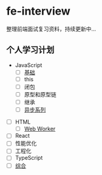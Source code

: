 # fe-interview

整理前端面试复习资料，持续更新中...
## 个人学习计划
- JavaScript
    + [ ] [基础](./JavaScript/%E5%9F%BA%E7%A1%80.md)
    + [ ] this
    + [ ] 闭包
    + [ ] 原型和原型链
    + [ ] 继承
    + [ ] [异步系列](./JavaScript/异步系列.md)
+ [ ] HTML
    + [ ] [Web Worker](./HTML/Web%20Worker.md)
+ [ ] React
+ [ ] 性能优化
+ [ ] 工程化
+ [ ] TypeScript
+ [ ] [综合](./综合/README.md)
